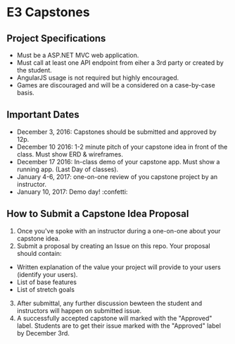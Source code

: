 # E3 Capstones

## Project Specifications

- Must be a ASP.NET MVC web application.
- Must call at least one API endpoint from eiher a 3rd party or created by the student.
- AngularJS usage is not required but highly encouraged.
- Games are discouraged and will be a considered on a case-by-case basis.

## Important Dates

- December 3, 2016: Capstones should be submitted and approved by 12p.
- December 10 2016: 1-2 minute pitch of your capstone idea in front of the class. Must show ERD & wireframes.
- December 17 2016: In-class demo of your capstone app. Must show a running app. (Last Day of classes).
- January 4-6, 2017: one-on-one review of you capstone project by an instructor.
- January 10, 2017: Demo day! :confetti:

## How to Submit a Capstone Idea Proposal

1. Once you've spoke with an instructor during a one-on-one about your capstone idea.
2. Submit a proposal by creating an Issue on this repo. Your proposal should contain:
  - Written explanation of the value your project will provide to your users (identify your users).
  - List of base features
  - List of stretch goals
3. After submittal, any further discussion bewteen the student and instructors will happen on submitted issue.
4. A successfully accepted capstone will marked with the "Approved" label. Students are to get their issue marked with the "Approved" label by December 3rd.
